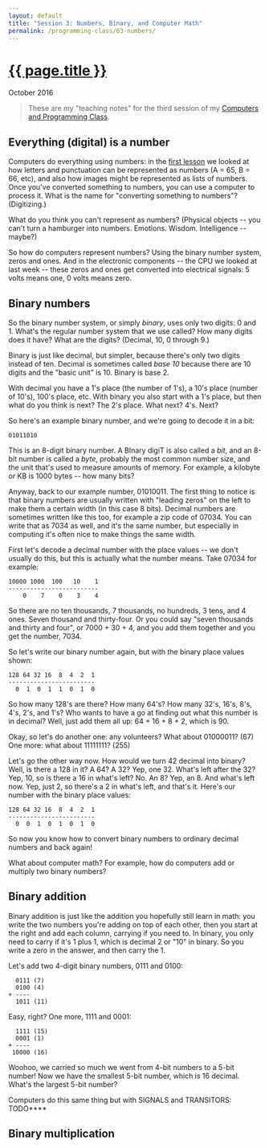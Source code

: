 ```yaml
---
layout: default
title: "Session 3: Numbers, Binary, and Computer Math"
permalink: /programming-class/03-numbers/
---
```

<h1><a href="{{ page.permalink }}">{{ page.title }}</a></h1>
<p class="subtitle">October 2016</p>

> These are my "teaching notes" for the third session of my [Computers and Programming Class](/programming-class/).


Everything (digital) is a number
--------------------------------

Computers do everything using numbers: in the [first lesson](../01-introduction/) we looked at how letters and punctuation can be represented as numbers (A = 65, B = 66, etc), and also how images might be represented as lists of numbers. Once you've converted something to numbers, you can use a computer to process it. What is the name for "converting something to numbers"? (Digitizing.)

What do you think you can't represent as numbers? (Physical objects -- you can't turn a hamburger into numbers. Emotions. Wisdom. Intelligence -- maybe?)

So how do computers represent numbers? Using the binary number system, zeros and ones. And in the electronic components -- the CPU we looked at last week -- these zeros and ones get converted into electrical signals: 5 volts means one, 0 volts means zero.


Binary numbers
--------------

So the binary number system, or simply *binary*, uses only two digits: 0 and 1. What's the regular number system that we use called? How many digits does it have? What are the digits? (Decimal, 10, 0 through 9.)

Binary is just like decimal, but simpler, because there's only two digits instead of ten. Decimal is sometimes called *base 10* because there are 10 digits and the "basic unit" is 10. Binary is base 2.

With decimal you have a 1's place (the number of 1's), a 10's place (number of 10's), 100's place, etc. With binary you also start with a 1's place, but then what do you think is next? The 2's place. What next? 4's. Next?

So here's an example binary number, and we're going to decode it in a bit:

    01011010

This is an 8-digit binary number. A BInary digiT is also called a *bit*, and an 8-bit number is called a *byte*, probably the most common number size, and the unit that's used to measure amounts of memory. For example, a kilobyte or KB is 1000 bytes -- how many bits?

Anyway, back to our example number, 01010011. The first thing to notice is that binary numbers are usually written with "leading zeros" on the left to make them a certain width (in this case 8 bits). Decimal numbers are sometimes written like this too, for example a zip code of 07034. You can write that as 7034 as well, and it's the same number, but especially in computing it's often nice to make things the same width.

First let's decode a decimal number with the place values -- we don't usually do this, but this is actually what the number means. Take 07034 for example:

    10000 1000  100   10    1
    -------------------------
        0    7    0    3    4

So there are no ten thousands, 7 thousands, no hundreds, 3 tens, and 4 ones. Seven thousand and thirty-four. Or you could say "seven thousands and thirty and four", or 7000 + 30 + 4, and you add them together and you get the number, 7034.

So let's write our binary number again, but with the binary place values shown:

    128 64 32 16  8  4  2  1 
    ------------------------
      0  1  0  1  1  0  1  0

So how many 128's are there? How many 64's? How many 32's, 16's, 8's, 4's, 2's, and 1's? Who wants to have a go at finding out what this number is in decimal? Well, just add them all up: 64 + 16 + 8 + 2, which is 90.

Okay, so let's do another one: any volunteers? What about 01000011? (67) One more: what about 11111111? (255)

Let's go the other way now. How would we turn 42 decimal into binary? Well, is there a 128 in it? A 64? A 32? Yep, one 32. What's left after the 32? Yep, 10, so is there a 16 in what's left? No. An 8? Yep, an 8. And what's left now. Yep, just 2, so there's a 2 in what's left, and that's it. Here's our number with the binary place values:

    128 64 32 16  8  4  2  1 
    ------------------------
      0  0  1  0  1  0  1  0

So now you know how to convert binary numbers to ordinary decimal numbers and back again!

What about computer math? For example, how do computers add or multiply two binary numbers?


Binary addition
---------------

Binary addition is just like the addition you hopefully still learn in math: you write the two numbers you're adding on top of each other, then you start at the right and add each column, carrying if you need to. In binary, you only need to carry if it's 1 plus 1, which is decimal 2 or "10" in binary. So you write a zero in the answer, and then carry the 1.

Let's add two 4-digit binary numbers, 0111 and 0100:

      0111 (7)
      0100 (4)
    + ----
      1011 (11)

Easy, right? One more, 1111 and 0001:

      1111 (15)
      0001 (1)
    + ----
     10000 (16)

Woohoo, we carried so much we went from 4-bit numbers to a 5-bit number! Now we have the smallest 5-bit number, which is 16 decimal. What's the largest 5-bit number?

Computers do this same thing but with SIGNALS and TRANSITORS: TODO****


Binary multiplication
---------------------
